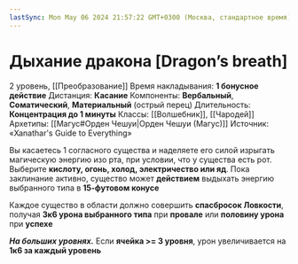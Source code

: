```yaml
---
lastSync: Mon May 06 2024 21:57:22 GMT+0300 (Москва, стандартное время)
---
```

# Дыхание дракона [Dragon’s breath]
2 уровень, [[Преобразование]]
Время накладывания: **1 бонусное действие**
Дистанция: **Касание**
Компоненты: **Вербальный**, **Соматический**, **Материальный** (острый перец)
Длительность: **Концентрация до 1 минуты**
Классы: [[Волшебник]], [[Чародей]]
Архетипы: [[Магус#Орден Чешуи|Орден Чешуи (Магус)]]
Источник: «Xanathar's Guide to Everything»

Вы касаетесь 1 согласного существа и наделяете его силой изрыгать магическую энергию изо рта, при условии, что у существа есть рот. Выберите **кислоту, огонь, холод, электричество или яд**. Пока заклинание активно, существо может **действием** выдыхать энергию выбранного типа в **15-футовом конусе**

Каждое существо в области должно совершить **спасбросок Ловкости**, получая **3к6 урона выбранного типа** при **провале** или **половину урона** при **успехе**

**_На больших уровнях._** Если **ячейка >= 3 уровня**, урон увеличивается на **1к6 за каждый уровень**